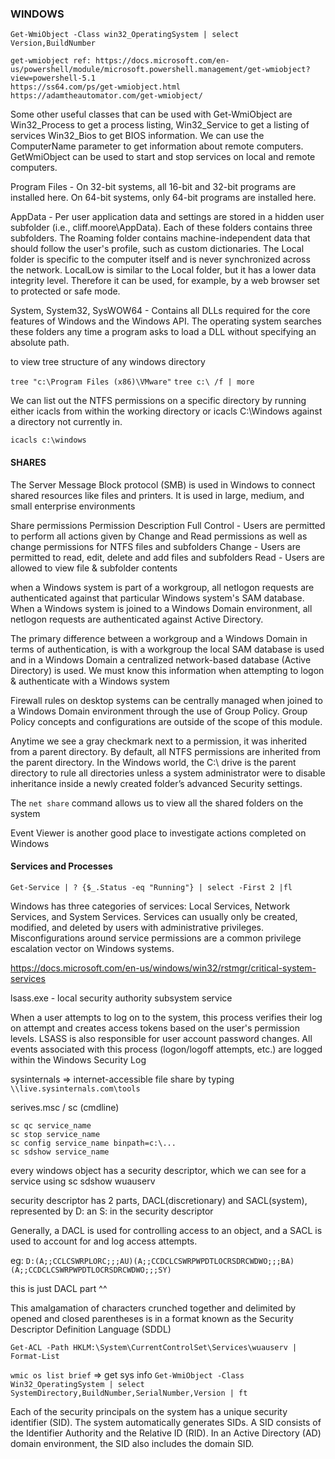 ### WINDOWS

`Get-WmiObject -Class win32_OperatingSystem | select Version,BuildNumber`

```
get-wmiobject ref: https://docs.microsoft.com/en-us/powershell/module/microsoft.powershell.management/get-wmiobject?view=powershell-5.1
https://ss64.com/ps/get-wmiobject.html
https://adamtheautomator.com/get-wmiobject/
```

Some other useful classes that can be used with Get-WmiObject are Win32_Process to get a process listing, Win32_Service to get a listing of services Win32_Bios to get BIOS information. We can use the ComputerName parameter to get information about remote computers. GetWmiObject can be used to start and stop services on local and remote computers.

Program Files -	On 32-bit systems, all 16-bit and 32-bit programs are installed here. On 64-bit systems, only 64-bit programs are installed here.

AppData -	Per user application data and settings are stored in a hidden user subfolder (i.e., cliff.moore\AppData). Each of these folders contains three subfolders. The Roaming folder contains machine-independent data that should follow the user's profile, such as custom dictionaries. The Local folder is specific to the computer itself and is never synchronized across the network. LocalLow is similar to the Local folder, but it has a lower data integrity level. Therefore it can be used, for example, by a web browser set to protected or safe mode.

System, System32, SysWOW64	- Contains all DLLs required for the core features of Windows and the Windows API. The operating system searches these folders any time a program asks to load a DLL without specifying an absolute path.

to view tree structure of any windows directory

`tree "c:\Program Files (x86)\VMware"`
`tree c:\ /f | more`


We can list out the NTFS permissions on a specific directory by running either icacls from within the working directory or icacls C:\Windows against a directory not currently in.

`icacls c:\windows`

#### SHARES

The Server Message Block protocol (SMB) is used in Windows to connect shared resources like files and printers. It is used in large, medium, and small enterprise environments

Share permissions
Permission	Description
Full Control -	Users are permitted to perform all actions given by Change and Read permissions as well as change permissions for NTFS files and subfolders
Change -	Users are permitted to read, edit, delete and add files and subfolders
Read -	Users are allowed to view file & subfolder contents


when a Windows system is part of a workgroup, all netlogon requests are authenticated against that particular Windows system's SAM database. When a Windows system is joined to a Windows Domain environment, all netlogon requests are authenticated against Active Directory.

The primary difference between a workgroup and a Windows Domain in terms of authentication, is with a workgroup the local SAM database is used and in a Windows Domain a centralized network-based database (Active Directory) is used. We must know this information when attempting to logon & authenticate with a Windows system

Firewall rules on desktop systems can be centrally managed when joined to a Windows Domain environment through the use of Group Policy. Group Policy concepts and configurations are outside of the scope of this module.

Anytime we see a gray checkmark next to a permission, it was inherited from a parent directory. By default, all NTFS permissions are inherited from the parent directory. In the Windows world, the C:\ drive is the parent directory to rule all directories unless a system administrator were to disable inheritance inside a newly created folder’s advanced Security settings.

The `net share` command allows us to view all the shared folders on the system

Event Viewer is another good place to investigate actions completed on Windows

#### Services and Processes

`Get-Service | ? {$_.Status -eq "Running"} | select -First 2 |fl`

Windows has three categories of services: Local Services, Network Services, and System Services. Services can usually only be created, modified, and deleted by users with administrative privileges. Misconfigurations around service permissions are a common privilege escalation vector on Windows systems.

https://docs.microsoft.com/en-us/windows/win32/rstmgr/critical-system-services

lsass.exe - local security authority subsystem service

When a user attempts to log on to the system, this process verifies their log on attempt and creates access tokens based on the user's permission levels. LSASS is also responsible for user account password changes. All events associated with this process (logon/logoff attempts, etc.) are logged within the Windows Security Log

sysinternals => internet-accessible file share by typing `\\live.sysinternals.com\tools`

serives.msc / sc (cmdline)

```
sc qc service_name
sc stop service_name
sc config service_name binpath=c:\...
sc sdshow service_name
```

every windows object has a security descriptor, which we can see for a service using sc sdshow wuauserv

security descriptor has 2 parts, DACL(discretionary) and SACL(system), represented by D: an S: in the security descriptor

Generally, a DACL is used for controlling access to an object, and a SACL is used to account for and log access attempts.

eg: `D:(A;;CCLCSWRPLORC;;;AU)(A;;CCDCLCSWRPWPDTLOCRSDRCWDWO;;;BA)(A;;CCDCLCSWRPWPDTLOCRSDRCWDWO;;;SY)`

this is just DACL part ^^

This amalgamation of characters crunched together and delimited by opened and closed parentheses is in a format known as the Security Descriptor Definition Language (SDDL)

`Get-ACL -Path HKLM:\System\CurrentControlSet\Services\wuauserv | Format-List`

`wmic os list brief` => get sys info
`Get-WmiObject -Class Win32_OperatingSystem | select SystemDirectory,BuildNumber,SerialNumber,Version | ft`

Each of the security principals on the system has a unique security identifier (SID). The system automatically generates SIDs. A SID consists of the Identifier Authority and the Relative ID (RID). In an Active Directory (AD) domain environment, the SID also includes the domain SID.

